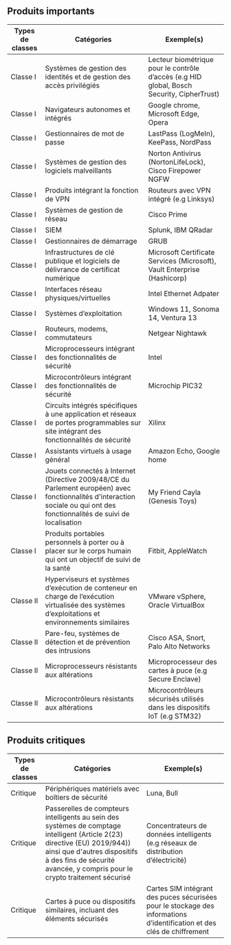 ## Produits importants

| Types de classes  | Catégories | Exemple(s) |
| ------------- | ------------- | --- |
| Classe I  | Systèmes de gestion des identités et de gestion des accès privilégiés  | Lecteur biométrique pour le contrôle d’accès (e.g HID global, Bosch Security, CipherTrust) |
|  Classe I | Navigateurs autonomes et intégrés  | Google chrome, Microsoft Edge, Opera |
|  Classe I | Gestionnaires de mot de passe  | LastPass (LogMeIn), KeePass, NordPass |
|  Classe I | Systèmes de gestion des logiciels malveillants  | Norton Antivirus (NortonLifeLock), Cisco Firepower NGFW |
|  Classe I | Produits intégrant la fonction de VPN  | Routeurs avec VPN intégré (e.g Linksys) |
|  Classe I | Systèmes de gestion de réseau  | Cisco Prime |
|  Classe I | SIEM  | Splunk, IBM QRadar |
|  Classe I | Gestionnaires de démarrage  | GRUB |
|  Classe I | Infrastructures de clé publique et logiciels de délivrance de certificat numérique | Microsoft Certificate Services (Microsoft), Vault Enterprise (Hashicorp) |
|  Classe I | Interfaces réseau physiques/virtuelles | Intel Ethernet Adpater |
|  Classe I | Systèmes d’exploitation | Windows 11, Sonoma 14, Ventura 13 |
|  Classe I | Routeurs, modems, commutateurs | Netgear Nightawk |
|  Classe I | Microprocesseurs intégrant des fonctionnalités de sécurité | Intel |
|  Classe I | Microcontrôleurs intégrant des fonctionnalités de sécurité | Microchip PIC32 |
|  Classe I | Circuits intégrés spécifiques à une application et réseaux de portes programmables sur site intégrant des fonctionnalités de sécurité | Xilinx |
|  Classe I | Assistants virtuels à usage général | Amazon Echo, Google home |
|  Classe I | Jouets connectés à Internet (Directive 2009/48/CE du Parlement européen) avec fonctionnalités d'interaction sociale ou qui ont des fonctionnalités de suivi de localisation | My Friend Cayla (Genesis Toys) |
|  Classe I | Produits portables personnels à porter ou à placer sur le corps humain qui ont un objectif de suivi de la santé | Fitbit, AppleWatch |
|  Classe II | Hyperviseurs et systèmes d’exécution de conteneur en charge de l’exécution virtualisée des systèmes d’exploitations et environnements similaires | VMware vSphere, Oracle VirtualBox |
|  Classe II | Pare-feu, systèmes de détection et de prévention des intrusions | Cisco ASA, Snort, Palo Alto Networks |
|  Classe II | Microprocesseurs résistants aux altérations | Microprocesseur des cartes à puce (e.g Secure Enclave) |
|  Classe II | Microcontrôleurs résistants aux altérations | Microcontrôleurs sécurisés utilisés dans les dispositifs IoT (e.g STM32) |

## Produits critiques

| Types de classes  | Catégories | Exemple(s) |
| ------------- | ------------- | --- |
| Critique  | Périphériques matériels avec boîtiers de sécurité  | Luna, Bull |
| Critique  | Passerelles de compteurs intelligents au sein des systèmes de comptage intelligent (Article 2(23) directive (EU) 2019/944)) ainsi que d'autres dispositifs à des fins de sécurité avancée, y compris pour le crypto traitement sécurisé  | Concentrateurs de données intelligents (e.g réseaux de distribution d’électricité) |
| Critique  | Cartes à puce ou dispositifs similaires, incluant des éléments sécurisés  | Cartes SIM intégrant des puces sécurisées pour le stockage des informations d’identification et des clés de chiffrement |
